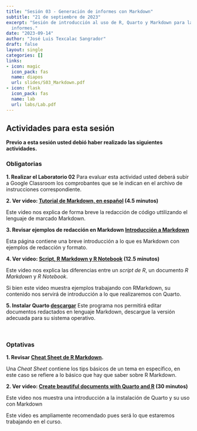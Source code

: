 ```yaml
---
title: "Sesión 03 - Generación de informes con Markdown"
subtitle: "21 de septiembre de 2023"
excerpt: "Sesión de introducción al uso de R, Quarto y Markdown para la generación de 
  informes."
date: "2023-09-14"
author: "José Luis Texcalac Sangrador"
draft: false
layout: single
categories: []
links:
- icon: magic
  icon_pack: fas
  name: diapos
  url: slides/S03_Markdown.pdf
- icon: flask
  icon_pack: fas
  name: lab
  url: labs/Lab.pdf
---
```


## Actividades para esta sesión 

**Previo a esta sesión usted debió haber realizado las siguientes actividades.**


### Obligatorias

**1. Realizar el Laboratorio 02**
Para evaluar esta actividad usted deberá subir a Google Classroom los 
comprobantes que se le indican en el archivo de instrucciones correspondiente.

**2. Ver video: [Tutorial de Markdown, en español](https://youtu.be/TtSWo2nbzAk) (4.5 minutos)**

Este video nos explica de forma breve la redacción de código uttilizando el 
lenguaje de marcado Markdown.

**3. Revisar ejemplos de redacción en Markdown [Introducción a Markdown](https://programminghistorian.org/es/lecciones/introduccion-a-markdown)**

Esta página contiene una breve introducción a lo que es Markdown con ejemplos de redacción y formato.

**4. Ver video: [Script, R Markdown y R Notebook](https://youtu.be/y7JPGlw6dJg) (12.5 minutos)**

Este video nos explica las diferencias entre un *script de R*, un documento 
*R Markdown* y *R Notebook*.  

Si bien este video muestra ejemplos trabajando con RMarkdown, su contenido nos servirá de introducción a lo que realizaremos con Quarto.

**5. Instalar Quarto [descargar](https://quarto.org/docs/get-started/)**
Este programa nos permitirá editar documentos redactados en lenguaje Markdown, descargue la versión adecuada para su sistema operativo.

&nbsp;

### Optativas

**1. Revisar [Cheat Sheet de R Markdown](https://www.rstudio.com/wp-content/uploads/2015/02/rmarkdown-cheatsheet.pdf).**

Una *Cheat Sheet* contiene los tips básicos de un tema en específico, en este 
caso se refiere a lo básico que hay que saber sobre R Markdown.

**2. Ver video: [Create beautiful documents with Quarto and R](https://youtu.be/y5VcxMOnj3M) (30 minutos)**

Este video nos muestra una introducción a la instalación de Quarto y su uso con Markdown

Este video es ampliamente recomendado pues será lo que estaremos trabajando en el curso.

&nbsp;

